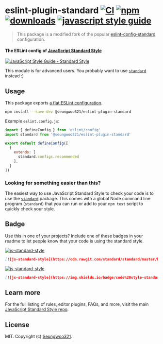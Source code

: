 # eslint-plugin-standard [![CI][ci-image]][ci-url] [![npm][npm-image]][npm-url] [![downloads][downloads-image]][downloads-url] [![javascript style guide][standard-image]][standard-url]

[ci-image]: https://github.com/standard/eslint-config-standard/actions/workflows/ci.yml/badge.svg?branch=master
[ci-url]: https://github.com/standard/eslint-config-standard/actions/workflows/ci.yml
[npm-image]: https://img.shields.io/npm/v/eslint-config-standard.svg
[npm-url]: https://npmjs.org/package/eslint-config-standard
[downloads-image]: https://img.shields.io/npm/dm/eslint-config-standard.svg
[downloads-url]: https://npmjs.org/package/eslint-config-standard
[standard-image]: https://img.shields.io/badge/code_style-standard-brightgreen.svg
[standard-url]: https://standardjs.com

> This package is a modified fork of the popular [eslint-config-standard](https://github.com/standard/eslint-config-standard) configuration.

#### The ESLint config of [JavaScript Standard Style](http://standardjs.com)

[![JavaScript Style Guide - Standard Style](https://cdn.rawgit.com/standard/standard/master/badge.svg)](http://standardjs.com)

This module is for advanced users. You probably want to use [`standard`](http://standardjs.com) instead :)

## Usage

This package exports [a flat ESLint configuration](https://eslint.org/docs/latest/use/configure/configuration-files-new).

```bash
npm install --save-dev @seungwoo321/eslint-plugin-standard
```


Example `eslint.config.js`:
```js
import { defineConfig } from 'eslint/config'
import standard from '@seungwoo321/eslint-plugin-standard'

export default defineConfig([
  {
    extends: [
      standard.configs.recommended
    ],
  }
])
```

### Looking for something easier than this?

The easiest way to use JavaScript Standard Style to check your code is to use the
[`standard`](http://standardjs.com) package. This comes with a global
Node command line program (`standard`) that you can run or add to your `npm test` script
to quickly check your style.

## Badge

Use this in one of your projects? Include one of these badges in your readme to
let people know that your code is using the standard style.

[![js-standard-style](https://cdn.rawgit.com/standard/standard/master/badge.svg)](http://standardjs.com)

```markdown
[![js-standard-style](https://cdn.rawgit.com/standard/standard/master/badge.svg)](http://standardjs.com)
```

[![js-standard-style](https://img.shields.io/badge/code%20style-standard-brightgreen.svg)](http://standardjs.com)

```markdown
[![js-standard-style](https://img.shields.io/badge/code%20style-standard-brightgreen.svg)](http://standardjs.com)
```

## Learn more

For the full listing of rules, editor plugins, FAQs, and more, visit the main
[JavaScript Standard Style repo](http://standardjs.com).

## License

MIT. Copyright (c) [Seungwoo321](https://github.com/Seungwoo321).
